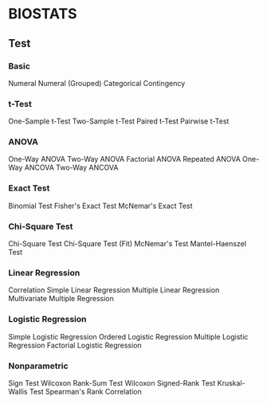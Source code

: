 # BIOSTATS

## Test

### Basic
Numeral
Numeral (Grouped)
Categorical
Contingency

### t-Test
One-Sample t-Test
Two-Sample t-Test
Paired t-Test
Pairwise t-Test

### ANOVA
One-Way ANOVA
Two-Way ANOVA
Factorial ANOVA
Repeated ANOVA
One-Way ANCOVA
Two-Way ANCOVA

### Exact Test
Binomial Test
Fisher's Exact Test
McNemar's Exact Test

### Chi-Square Test
Chi-Square Test
Chi-Square Test (Fit)
McNemar's Test
Mantel-Haenszel Test

### Linear Regression
Correlation
Simple Linear Regression
Multiple Linear Regression
Multivariate Multiple Regression

### Logistic Regression
Simple Logistic Regression
Ordered Logistic Regression
Multiple Logistic Regression
Factorial Logistic Regression

### Nonparametric
Sign Test
Wilcoxon Rank-Sum Test
Wilcoxon Signed-Rank Test
Kruskal-Wallis Test
Spearman's Rank Correlation
